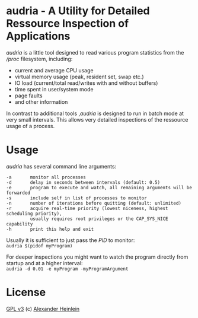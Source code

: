 # audria - A Utility for Detailed Ressource Inspection of Applications

*audria* is a little tool designed to read various program statistics from the */proc* filesystem, including:
  * current and average CPU usage
  * virtual memory usage (peak, resident set, swap etc.)
  * IO load (current/total read/writes with and without buffers)
  * time spent in user/system mode
  * page faults
  * and other information

In contrast to additional tools ,*audria* is designed to run in batch mode at very small intervals.
This allows very detailed inspections of the ressource usage of a process.

# Usage

*audria* has several command line arguments:

    -a       monitor all processes
    -d       delay in seconds between intervals (default: 0.5)
    -e       program to execute and watch, all remaining arguments will be forwarded
    -s       include self in list of processes to monitor
    -n       number of iterations before quitting (default: unlimited)
    -r       acquire real-time priority (lowest niceness, highest scheduling priority),
             usually requires root privileges or the CAP_SYS_NICE capability
    -h       print this help and exit

Usually it is sufficient to just pass the *PID* to monitor:  
`audria $(pidof myProgram)`

For deeper inspections you might want to watch the program directly from startup and at a higher interval:  
`audria -d 0.01 -e myProgram -myProgramArgument`


# License   
[GPL v3](http://www.gnu.org/licenses/gpl.html)
(c) [Alexander Heinlein](http://choerbaert.org)
